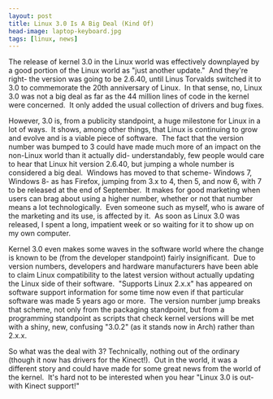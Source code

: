 ```yaml
---
layout: post
title: Linux 3.0 Is A Big Deal (Kind Of)
head-image: laptop-keyboard.jpg
tags: [linux, news]
---
```


The release of kernel 3.0 in the Linux world was effectively downplayed
by a good portion of the Linux world as "just another update."  And
they're right- the version was going to be 2.6.40, until Linus Torvalds
switched it to 3.0 to commemorate the 20th anniversary of Linux.  In
that sense, no, Linux 3.0 was not a big deal as far as the 44 million
lines of code in the kernel were concerned.  It only added the usual
collection of drivers and bug fixes.

However, 3.0 is, from a publicity standpoint, a huge milestone for Linux
in a lot of ways.  It shows, among other things, that Linux is
continuing to grow and evolve and is a viable piece of software.  The
fact that the version number was bumped to 3 could have made much more
of an impact on the non-Linux world than it actually did-
understandably, few people would care to hear that Linux hit version
2.6.40, but jumping a whole number is considered a big deal.  Windows
has moved to that scheme- Windows 7, Windows 8- as has Firefox, jumping
from 3.x to 4, then 5, and now 6, with 7 to be released at the end of
September.  It makes for good marketing when users can brag about using
a higher number, whether or not that number means a lot
technologically.  Even someone such as myself, who is aware of the
marketing and its use, is affected by it.  As soon as Linux 3.0 was
released, I spent a long, impatient week or so waiting for it to show up
on my own computer.

Kernel 3.0 even makes some waves in the software world where the change
is known to be (from the developer standpoint) fairly insignificant. 
Due to version numbers, developers and hardware manufacturers have been
able to claim Linux compatibility to the latest version without actually
updating the Linux side of their software.  "Supports Linux 2.x.x" has
appeared on software support information for some time now even if that
particular software was made 5 years ago or more.  The version number
jump breaks that scheme, not only from the packaging standpoint, but
from a programming standpoint as scripts that check kernel versions will
be met with a shiny, new, confusing "3.0.2" (as it stands now in Arch)
rather than 2.x.x.

So what was the deal with 3? Technically, nothing out of the ordinary
(though it now has drivers for the Kinect!).  Out in the world, it was a
different story and could have made for some great news from the world
of the kernel.  It's hard not to be interested when you hear "Linux 3.0
is out- with Kinect support!"
